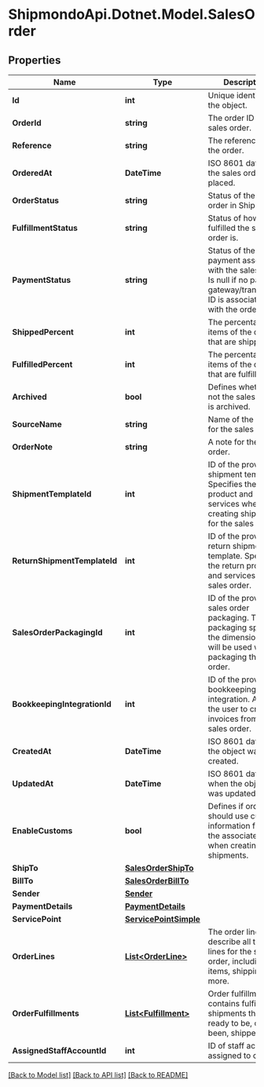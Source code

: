 # ShipmondoApi.Dotnet.Model.SalesOrder

## Properties

Name | Type | Description | Notes
------------ | ------------- | ------------- | -------------
**Id** | **int** | Unique identifier of the object. | [optional] 
**OrderId** | **string** | The order ID of the sales order. | [optional] 
**Reference** | **string** | The reference for the order. | [optional] 
**OrderedAt** | **DateTime** | ISO 8601 datetime the sales order was placed. | [optional] 
**OrderStatus** | **string** | Status of the sales order in Shipmondo. | [optional] 
**FulfillmentStatus** | **string** | Status of how fulfilled the sales order is. | [optional] 
**PaymentStatus** | **string** | Status of the payment associated with the sales order. Is null if no payment gateway/transaction ID is associated with the order. | [optional] 
**ShippedPercent** | **int** | The percentage items of the order that are shipped. | [optional] 
**FulfilledPercent** | **int** | The percentage items of the order that are fulfilled. | [optional] 
**Archived** | **bool** | Defines whether or not the sales order is archived. | [optional] [default to false]
**SourceName** | **string** | Name of the source for the sales order. | [optional] 
**OrderNote** | **string** | A note for the sales order. | [optional] 
**ShipmentTemplateId** | **int** | ID of the provided shipment template. Specifies the product and services when creating shipments for the sales order. | [optional] 
**ReturnShipmentTemplateId** | **int** | ID of the provided return shipment template. Specifies the return product and services for the sales order. | [optional] 
**SalesOrderPackagingId** | **int** | ID of the provided sales order packaging. The packaging specifies the dimensions that will be used when packaging the order. | [optional] 
**BookkeepingIntegrationId** | **int** | ID of the provided bookkeeping integration. Allows the user to create invoices from the sales order. | [optional] 
**CreatedAt** | **DateTime** | ISO 8601 datetime the object was created. | [optional] 
**UpdatedAt** | **DateTime** | ISO 8601 datetime when the object was updated. | [optional] 
**EnableCustoms** | **bool** | Defines if order should use customs information from the associated item when creating shipments. | [optional] [default to false]
**ShipTo** | [**SalesOrderShipTo**](SalesOrderShipTo.md) |  | [optional] 
**BillTo** | [**SalesOrderBillTo**](SalesOrderBillTo.md) |  | [optional] 
**Sender** | [**Sender**](Sender.md) |  | [optional] 
**PaymentDetails** | [**PaymentDetails**](PaymentDetails.md) |  | [optional] 
**ServicePoint** | [**ServicePointSimple**](ServicePointSimple.md) |  | [optional] 
**OrderLines** | [**List&lt;OrderLine&gt;**](OrderLine.md) | The order lines describe all the lines for the sales order, including items, shipping, and more. | [optional] 
**OrderFulfillments** | [**List&lt;Fulfillment&gt;**](Fulfillment.md) | Order fulfillments contains fulfilled shipments that are ready to be, or have been, shipped. | [optional] 
**AssignedStaffAccountId** | **int** | ID of staff account assigned to order | [optional] 

[[Back to Model list]](../README.md#documentation-for-models) [[Back to API list]](../README.md#documentation-for-api-endpoints) [[Back to README]](../README.md)

